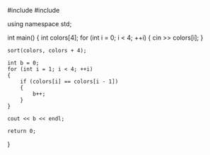 #include <iostream>
#include <algorithm>

using namespace std;

int main()
{
    int colors[4];
    for (int i = 0; i < 4; ++i)
    {
        cin >> colors[i];
    }

    sort(colors, colors + 4);

    int b = 0;
    for (int i = 1; i < 4; ++i)
    {
        if (colors[i] == colors[i - 1])
        {
            b++;
        }
    }

    cout << b << endl;

    return 0;
}


